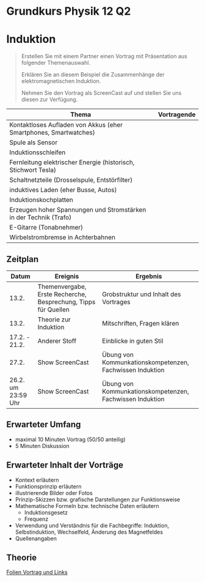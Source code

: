 Grundkurs Physik 12 Q2
==========================

# Induktion

> Erstellen Sie mit einem Partner einen Vortrag mit Präsentation aus folgender Themenauswahl. 
>
> Erklären Sie an diesem Beispiel die Zusammenhänge der elektromagnetischen Induktion.
>
> Nehmen Sie den Vortrag als ScreenCast auf und stellen Sie uns diesen zur Verfügung.

|Thema | Vortragende|
|---|---|
| Kontaktloses Aufladen von Akkus (eher Smartphones, Smartwatches)| |
| Spule als Sensor | |
| Induktionsschleifen | |
|Fernleitung elektrischer Energie (historisch, Stichwort Tesla) |  |
| Schaltnetzteile (Drosselspule, Entstörfilter) |  |
| induktives Laden (eher Busse, Autos) |  |
| Induktionskochplatten |  |
| Erzeugen hoher Spannungen und Stromstärken in der Technik (Trafo) |  |
| E-Gitarre (Tonabnehmer) |  |
| Wirbelstrombremse in Achterbahnen |  |

## Zeitplan

|Datum | Ereignis| Ergebnis|
|---|---|---|
| 13.2. | Themenvergabe, Erste Recherche, Besprechung, Tipps für Quellen| Grobstruktur und Inhalt des Vortrages
| 13.2. | Theorie zur Induktion | Mitschriften, Fragen klären|
| 17.2. - 21.2. | Anderer Stoff | Einblicke in guten Stil |
| 27.2.| Show ScreenCast | Übung von Kommunkationskompetenzen, Fachwissen Induktion |
| 26.2. um 23:59 Uhr| Show ScreenCast | Übung von Kommunkationskompetenzen, Fachwissen Induktion |

## Erwarteter Umfang

- maximal 10 Minuten Vortrag (50/50 anteilig)
- 5 Minuten Diskussion

## Erwarteter Inhalt der Vorträge

- Kontext erläutern
- Funktionsprinzip erläutern
- illustrierende Bilder oder Fotos
- Prinzip-Skizzen bzw. grafische Darstellungen zur Funktionsweise
- Mathematische Formeln bzw. technische Daten erläutern
	- Induktionsgesetz
	- Frequenz
- Verwendung und Verständnis für die Fachbegriffe: Induktion, Selbstinduktion, Wechselfeld, Änderung des Magnetfeldes 
- Quellenangaben

## Theorie

[Folien Vortrag und Links](./09_Induktion.slides.md)
